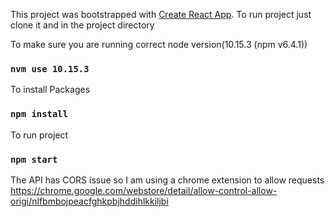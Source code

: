 This project was bootstrapped with [Create React App](https://github.com/facebook/create-react-app).
To run project just clone it and in the project directory

To make sure you are running correct node version(10.15.3 (npm v6.4.1))
### `nvm use 10.15.3`
To install Packages
### `npm install`
To run project
### `npm start`

The API has CORS issue so I am using a chrome extension to allow requests
https://chrome.google.com/webstore/detail/allow-control-allow-origi/nlfbmbojpeacfghkpbjhddihlkkiljbi

